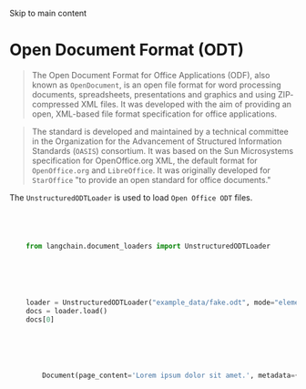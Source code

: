 

Skip to main content

# Open Document Format (ODT)

> The Open Document Format for Office Applications (ODF), also known as `OpenDocument`, is an open file format for word processing documents, spreadsheets, presentations and graphics and using ZIP-
> compressed XML files. It was developed with the aim of providing an open, XML-based file format specification for office applications.

> The standard is developed and maintained by a technical committee in the Organization for the Advancement of Structured Information Standards (`OASIS`) consortium. It was based on the Sun
> Microsystems specification for OpenOffice.org XML, the default format for `OpenOffice.org` and `LibreOffice`. It was originally developed for `StarOffice` "to provide an open standard for office
> documents."

The `UnstructuredODTLoader` is used to load `Open Office ODT` files.

```python




    from langchain.document_loaders import UnstructuredODTLoader



```


```python




    loader = UnstructuredODTLoader("example_data/fake.odt", mode="elements")
    docs = loader.load()
    docs[0]



```


```python




        Document(page_content='Lorem ipsum dolor sit amet.', metadata={'source': 'example_data/fake.odt', 'filename': 'example_data/fake.odt', 'category': 'Title'})



```
